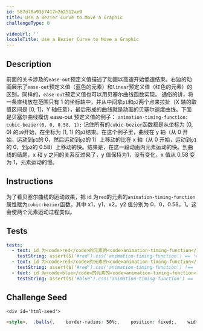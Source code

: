 ```yaml
---
id: 587d78a9367417b2b2512ae9
title: Use a Bezier Curve to Move a Graphic
challengeType: 0

videoUrl: ''
localeTitle: Use a Bezier Curve to Move a Graphic
---
```


## Description
<section id='description'>
前面的关卡涉及的<code>ease-out</code>预定义值描述了动画以高速开始低速结束。右边的动画展示了<code>ease-out</code>预定义值（蓝色的元素）和<code>linear</code>预定义值（红色的元素）的区别。同样的，<code>ease-out</code>预定义值也可以用贝塞尔曲线函数实现。
通俗的讲，将一条直线放在范围只有 1 的坐标轴中，并从中间拿<code>p1</code>和<code>p2</code>两个点来拉扯（X 轴的取值区间是 [0, 1]，Y 轴任意），最后形成的曲线就是动画的贝塞尔速度曲线。下面是贝塞尔曲线模仿 ease-out 预定义值的例子：
<code>animation-timing-function: cubic-bezier(0, 0, 0.58, 1);</code>
记住所有的<code>cubic-bezier</code>函数都是从坐标为 (0, 0) 的<code>p0</code>开始，在坐标为 (1, 1) 的<code>p3</code>结束。在这个例子里，曲线在 y 轴（从 0 开始，运动到<code>p1</code>的 0，然后运动到<code>p2</code>的 1）上移动的比在 x 轴（从 0 开始，运动到<code>p1</code>的 0，到<code>p2</code>的 0.58）上移动的快。结果是，在这一段动画内元素运动的快。到曲线的结尾，x 和 y 之间的关系反过来了，y 值保持为1，没有变化，x 值从 0.58 变为 1，元素运动的慢。
</section>

## Instructions
<section id='instructions'>
为了看贝塞尔曲线的运动效果，把 id 为<code>red</code>的元素的<code>animation-timing-function</code>属性赋为<code>cubic-bezier</code>函数，其中 x1，y1，x2，y2 值分别为 0，0，0.58，1。这会使两个元素运动过程类似。
</section>

## Tests
<section id='tests'>

```yml
tests:
  - text: id 为<code>red</code>的元素的<code>animation-timing-function</code>属性应当赋为<code>cubic-bezier</code>函数，其中 x1，y1，x2，y2 值分别为 0，0，0.58，1。
    testString: assert($('#red').css('animation-timing-function') == 'cubic-bezier(0, 0, 0.58, 1)', 'id 为<code>red</code>的元素的<code>animation-timing-function</code>属性应当赋为<code>cubic-bezier</code>函数，其中 x1，y1，x2，y2 值分别为 0，0，0.58，1。');
  - text: id 为<code>red</code>的元素的<code>animation-timing-function</code>属性不应该取值 linear。
    testString: assert($('#red').css('animation-timing-function') !== 'linear', 'id 为<code>red</code>的元素的<code>animation-timing-function</code>属性不应该取值 linear。');
  - text: id 为<code>blue</code>的元素的<code>animation-timing-function</code>属性不应该被改变。
    testString: assert($('#blue').css('animation-timing-function') == 'ease-out', 'id 为<code>blue</code>的元素的<code>animation-timing-function</code>属性不应该被改变。');

```

</section>

## Challenge Seed
<section id='challengeSeed'>

    <div id='html-seed'>
```html
<style>,  .balls{,    border-radius: 50%;,    position: fixed;,    width: 50px;,    height: 50px;,    margin-top: 50px;,    animation-name: bounce;,    animation-duration: 2s;,    animation-iteration-count: infinite;,  },  #red {,    background: red;,    left: 27%;,    animation-timing-function: linear;,  },  #blue {,    background: blue;,    left: 56%;,    animation-timing-function: ease-out;,  },  @keyframes bounce {,    0% {,      top: 0px;,    },    100% {,      top: 249px;,    },  },</style>,<div class="balls" id= "red"></div>,<div class="balls" id= "blue"></div>
```





</div>





</section>

              